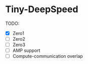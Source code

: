 # Tiny-DeepSpeed

TODO:

- [X] Zero1
- [ ] Zero2
- [ ] Zero3
- [ ] AMP support
- [ ] Compute-communication overlap

